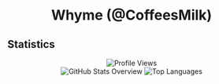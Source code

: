 <div align="center">

# Whyme (@CoffeesMilk)
</div>

## Statistics
<div align="center">
    <img src="https://komarev.com/ghpvc/?username=CoffeesMilk&color=blue" alt="Profile Views"/>
</div>
<div align="center">
    <img src="https://raw.githubusercontent.com/CoffeesMilk/github-stats/master/generated/overview.svg#gh-dark-mode-only" alt="GitHub Stats Overview"/>
    <img src="https://raw.githubusercontent.com/CoffeesMilk/github-stats/master/generated/languages.svg#gh-dark-mode-only" alt="Top Languages"/>
</div>
